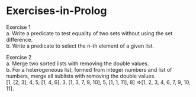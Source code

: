 # Exercises-in-Prolog

Exercise 1\
a. Write a predicate to test equality of two sets without using the set difference.\
b. Write a predicate to select the n-th element of a given list.

Exercise 2\
a. Merge two sorted lists with removing the double values.\
b. For a heterogeneous list, formed from integer numbers and list of numbers, merge all sublists with removing the double values.\
[1, [2, 3], 4, 5, [1, 4, 6], 3, [1, 3, 7, 9, 10], 5, [1, 1, 11], 8] =>[1, 2, 3, 4, 6, 7, 9, 10, 11].
